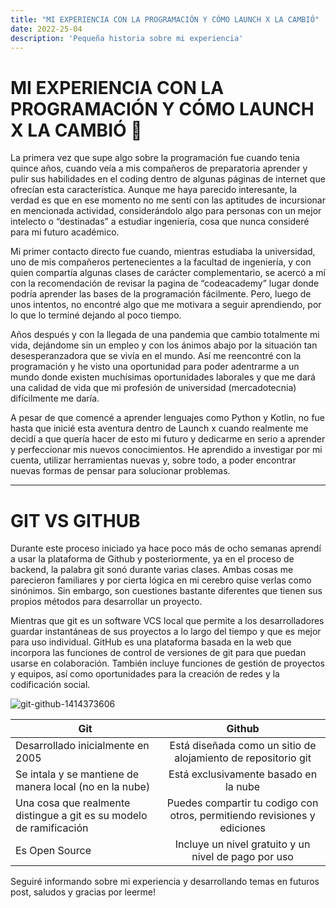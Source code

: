 ```yaml
---
title: "MI EXPERIENCIA CON LA PROGRAMACIÓN Y CÓMO LAUNCH X LA CAMBIÓ"
date: 2022-25-04
description: 'Pequeña historia sobre mi experiencia'
---
```


# MI EXPERIENCIA CON LA PROGRAMACIÓN Y CÓMO LAUNCH X LA CAMBIÓ  🥇

La primera vez que supe algo sobre la programación fue cuando tenia quince años, cuando veía a mis compañeros de 
preparatoria aprender y pulir sus habilidades en el coding dentro de algunas páginas de internet que ofrecían esta 
característica. Aunque me haya parecido interesante, la verdad es que en ese momento no me sentí con las aptitudes 
de incursionar en mencionada actividad, considerándolo algo para personas con un mejor intelecto o “destinadas” a 
estudiar ingeniería, cosa que nunca consideré para mi futuro académico. 

Mi primer contacto directo fue cuando, mientras estudiaba la universidad, uno de mis compañeros pertenecientes a la 
facultad de ingeniería, y con quien compartía algunas clases de carácter complementario, se acercó a mí con la 
recomendación de revisar la pagina de “codeacademy” lugar donde podría aprender las bases de la programación fácilmente.
Pero, luego de unos intentos, no encontré algo que me motivara a seguir aprendiendo, por lo que lo terminé dejando al 
poco tiempo.

Años después y con la llegada de una pandemia que cambio totalmente mi vida, dejándome sin un empleo y con los ánimos 
abajo por la situación tan desesperanzadora que se vivía en el mundo. Así me reencontré con la programación y he visto 
una oportunidad para poder adentrarme a un mundo donde existen muchísimas oportunidades laborales y que me dará una 
calidad de vida que mi profesión de universidad (mercadotecnia) difícilmente me daría. 

A pesar de que comencé a aprender lenguajes como Python y Kotlin, no fue hasta que inicié esta aventura dentro de 
Launch x cuando realmente me decidí a que quería hacer de esto mi futuro y dedicarme en serio a aprender y 
perfeccionar mis nuevos conocimientos. He aprendido a investigar por mi cuenta, utilizar herramientas nuevas y, 
sobre todo, a poder encontrar nuevas formas de pensar para solucionar problemas. 

----------------------------------------------------------------------
# GIT VS GITHUB 

Durante este proceso iniciado ya hace poco más de ocho semanas aprendí a usar la plataforma de Github y 
posteriormente, ya en el proceso de backend, la palabra git sonó durante varias clases. Ambas cosas me 
parecieron familiares y por cierta lógica en mi cerebro quise verlas como sinónimos. Sin embargo, son 
cuestiones bastante diferentes que tienen sus propios métodos para desarrollar un proyecto. 

Mientras que git es un software VCS local que permite a los desarrolladores guardar instantáneas de sus proyectos 
a lo largo del tiempo y que es mejor para uso individual. GitHub es una plataforma basada en la web que incorpora 
las funciones de control de versiones de git para que puedan usarse en colaboración. También incluye funciones de 
gestión de proyectos y equipos, así como oportunidades para la creación de redes y la codificación social.


![git-github-1414373606](https://user-images.githubusercontent.com/79391139/165106549-19608cd7-57ea-4d18-90da-cd1efee34e3d.jpg)

| Git           | Github |
| ------------- |:-------------:| 
|Desarrollado inicialmente en 2005|Está diseñada como un sitio de alojamiento de repositorio git|
|Se intala y se mantiene de manera local (no en la nube)|Está exclusivamente basado en la nube|
|Una cosa que realmente distingue a git es su modelo de ramificación|Puedes compartir tu codigo con otros, permitiendo revisiones y ediciones|
|Es Open Source|Incluye un nivel gratuito y un nivel de pago por uso|

Seguiré informando sobre mi experiencia y desarrollando temas en futuros post, saludos y gracias por leerme!





